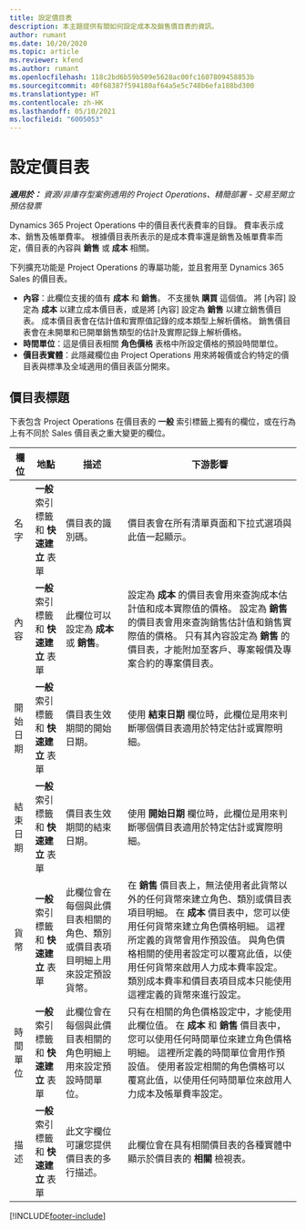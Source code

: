```yaml
---
title: 設定價目表
description: 本主題提供有關如何設定成本及銷售價目表的資訊。
author: rumant
ms.date: 10/20/2020
ms.topic: article
ms.reviewer: kfend
ms.author: rumant
ms.openlocfilehash: 118c2bd6b59b509e5628ac00fc1607809458853b
ms.sourcegitcommit: 40f68387f594180af64a5e5c748b6efa188bd300
ms.translationtype: HT
ms.contentlocale: zh-HK
ms.lasthandoff: 05/10/2021
ms.locfileid: "6005053"
---
```

# <a name="set-up-price-lists"></a>設定價目表

_**適用於：** 資源/非庫存型案例適用的 Project Operations、精簡部署 - 交易至開立預估發票_

Dynamics 365 Project Operations 中的價目表代表費率的目錄。 費率表示成本、銷售及帳單費率。 根據價目表所表示的是成本費率還是銷售及帳單費率而定，價目表的內容與 **銷售** 或 **成本** 相關。

下列擴充功能是 Project Operations 的專屬功能，並且套用至 Dynamics 365 Sales 的價目表。

- **內容**：此欄位支援的值有 **成本** 和 **銷售**。 不支援執 **購買** 這個值。 將 [內容] 設定為 **成本** 以建立成本價目表，或是將 [內容] 設定為 **銷售** 以建立銷售價目表。 成本價目表會在估計值和實際值記錄的成本類型上解析價格。 銷售價目表會在未開單和已開單銷售類型的估計及實際記錄上解析價格。
- **時間單位**：這是價目表相關 **角色價格** 表格中所設定價格的預設時間單位。
- **價目表實體**：此隱藏欄位由 Project Operations 用來將報價或合約特定的價目表與標準及全域適用的價目表區分開來。

## <a name="price-list-header"></a>價目表標題

下表包含 Project Operations 在價目表的 **一般** 索引標籤上獨有的欄位，或在行為上有不同於 Sales 價目表之重大變更的欄位。

| 欄位 | 地點 | 描述 | 下游影響 |
| --- | --- | --- | --- |
| 名字 | **一般** 索引標籤和 **快速建立** 表單 | 價目表的識別碼。 | 價目表會在所有清單頁面和下拉式選項與此值一起顯示。|
| 內容 | **一般** 索引標籤和 **快速建立** 表單 | 此欄位可以設定為 **成本** 或 **銷售**。 | 設定為 **成本** 的價目表會用來查詢成本估計值和成本實際值的價格。 設定為 **銷售** 的價目表會用來查詢銷售估計值和銷售實際值的價格。 只有其內容設定為 **銷售** 的價目表，才能附加至客戶、專案報價及專案合約的專案價目表。 |
| 開始日期 | **一般** 索引標籤和 **快速建立** 表單 | 價目表生效期間的開始日期。 | 使用 **結束日期** 欄位時，此欄位是用來判斷哪個價目表適用於特定估計或實際明細。 |
| 結束日期 | **一般** 索引標籤和 **快速建立** 表單 | 價目表生效期間的結束日期。 | 使用 **開始日期** 欄位時，此欄位是用來判斷哪個價目表適用於特定估計或實際明細。 |
| 貨幣 | **一般** 索引標籤和 **快速建立** 表單 | 此欄位會在每個與此價目表相關的角色、類別或價目表項目明細上用來設定預設貨幣。 | 在 **銷售** 價目表上，無法使用者此貨幣以外的任何貨幣來建立角色、類別或價目表項目明細。 在 **成本** 價目表中，您可以使用任何貨幣來建立角色價格明細。 這裡所定義的貨幣會用作預設值。 與角色價格相關的使用者設定可以覆寫此值，以使用任何貨幣來啟用人力成本費率設定。 類別成本費率和價目表項目成本只能使用這裡定義的貨幣來進行設定。 |
| 時間單位 | **一般** 索引標籤和 **快速建立** 表單 | 此欄位會在每個與此價目表相關的角色明細上用來設定預設時間單位。 | 只有在相關的角色價格設定中，才能使用此欄位值。 在 **成本** 和 **銷售** 價目表中，您可以使用任何時間單位來建立角色價格明細。 這裡所定義的時間單位會用作預設值。 使用者設定相關的角色價格可以覆寫此值，以使用任何時間單位來啟用人力成本及帳單費率設定。 |
| 描述 | **一般** 索引標籤和 **快速建立** 表單 | 此文字欄位可讓您提供價目表的多行描述。 | 此欄位會在具有相關價目表的各種實體中顯示於價目表的 **相關** 檢視表。 |


[!INCLUDE[footer-include](../includes/footer-banner.md)]